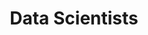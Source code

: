 ---
type: general
title: Data Scientists
sidebar_label: Data Scientists
slug: /data-scientists
owner: eden-rozenblit
lastReviewed: 2025-09-12
---